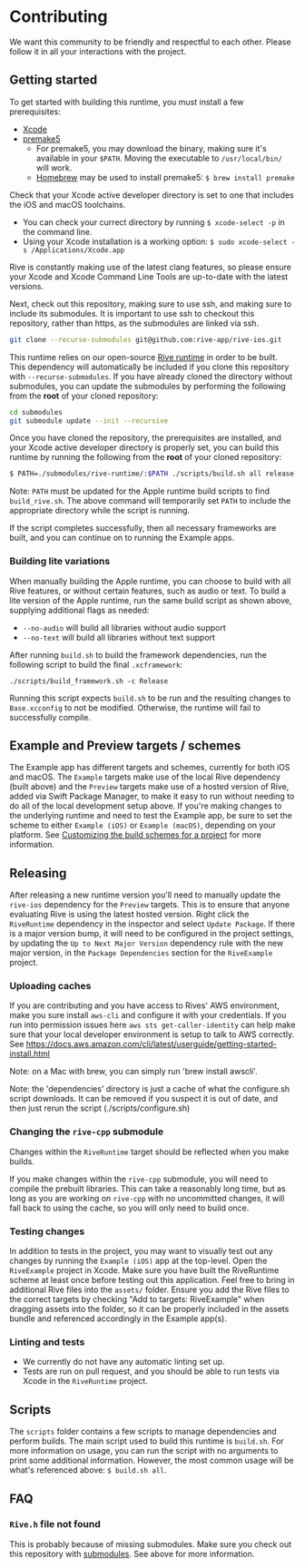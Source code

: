 # Contributing

We want this community to be friendly and respectful to each other. Please follow it in all your interactions with the project.

## Getting started

To get started with building this runtime, you must install a few prerequisites:
- [Xcode](https://developer.apple.com/xcode/)
- [premake5](https://premake.github.io/)
  - For premake5, you may download the binary, making sure it's available in your `$PATH`. Moving the executable to `/usr/local/bin/` will work.
  - [Homebrew](https://brew.sh) may be used to install premake5: `$ brew install premake`

Check that your Xcode active developer directory is set to one that includes the iOS and macOS toolchains.
  - You can check your currect directory by running `$ xcode-select -p` in the command line.
  - Using your Xcode installation is a working option: `$ sudo xcode-select -s /Applications/Xcode.app`

Rive is constantly making use of the latest clang features, so please ensure your Xcode and Xcode Command Line Tools are up-to-date with the latest versions.

Next, check out this repository, making sure to use ssh, and making sure to include its submodules. It is important to use ssh to checkout this repository, rather than https, as the submodules are linked via ssh.

```bash
git clone --recurse-submodules git@github.com:rive-app/rive-ios.git
```

This runtime relies on our open-source [Rive runtime](https://github.com/rive-app/rive-runtime) in order to be built. This dependency will automatically be included if you clone this repository with `--recurse-submodules`. If you have already cloned the directory without submodules, you can update the submodules by performing the following from the **root** of your cloned repository:

```bash
cd submodules
git submodule update --init --recursive
```

Once you have cloned the repository, the prerequisites are installed, and your Xcode active developer directory is properly set, you can build this runtime by running the following from the **root** of your cloned repository:

```bash
$ PATH=./submodules/rive-runtime/:$PATH ./scripts/build.sh all release
```

Note: `PATH` must be updated for the Apple runtime build scripts to find `build_rive.sh`. The above command will temporarily set `PATH` to include the appropriate directory while the script is running.

If the script completes successfully, then all necessary frameworks are built, and you can continue on to running the Example apps.

### Building lite variations

When manually building the Apple runtime, you can choose to build with all Rive features, or without certain features, such as audio or text. To build a lite version of the Apple runtime, run the same build script as shown above, supplying additional flags as needed:

- `--no-audio` will build all libraries without audio support
- `--no-text` will build all libraries without text support

After running `build.sh` to build the framework dependencies, run the following script to build the final `.xcframework`:

`./scripts/build_framework.sh -c Release`

Running this script expects `build.sh` to be run and the resulting changes to `Base.xcconfig` to not be modified. Otherwise, the runtime will fail to successfully compile.

## Example and Preview targets / schemes

The Example app has different targets and schemes, currently for both iOS and macOS. The `Example` targets make use of the local Rive dependency (built above) and the `Preview` targets make use of a hosted version of Rive, added via Swift Package Manager, to make it easy to run without needing to do all of the local development setup above. If you're making changes to the underlying runtime and need to test the Example app, be sure to set the scheme to either `Example (iOS)` or `Example (macOS)`, depending on your platform. See [Customizing the build schemes for a project](https://developer.apple.com/documentation/xcode/customizing-the-build-schemes-for-a-project) for more information.

## Releasing

After releasing a new runtime version you'll need to manually update the `rive-ios` dependency for the `Preview` targets. This is to ensure that anyone evaluating Rive is using the latest hosted version. Right click the `RiveRuntime` dependency in the inspector and select `Update Package`. If there is a major version bump, it will need to be configured in the project settings, by updating the `Up to Next Major Version` dependency rule with the new major version, in the `Package Dependencies` section for the `RiveExample` project.

### Uploading caches

If you are contributing and you have access to Rives' AWS environment, make you sure install `aws-cli` and configure it with your credentials. If you run into permission issues here `aws sts get-caller-identity` can help make sure that your local developer environment is setup to talk to AWS correctly.
See https://docs.aws.amazon.com/cli/latest/userguide/getting-started-install.html

Note: on a Mac with brew, you can simply run 'brew install awscli'.

Note: the 'dependencies' directory is just a cache of what the configure.sh script downloads. It can be removed if you suspect it is out of date, and then just rerun the script (./scripts/configure.sh)

### Changing the `rive-cpp` submodule

Changes within the `RiveRuntime` target should be reflected when you make builds.

If you make changes within the `rive-cpp` submodule, you will need to compile the prebuilt libraries. This can take a reasonably long time, but as long as you are working on `rive-cpp` with no uncommitted changes, it will fall back to using the cache, so you will only need to build once.

### Testing changes

In addition to tests in the project, you may want to visually test out any changes by running the `Example (iOS)` app at the top-level. Open the `RiveExample` project in Xcode. Make sure you have built the RiveRuntime scheme at least once before testing out this application. Feel free to bring in additional Rive files into the `assets/` folder. Ensure you add the Rive files to the correct targets by checking "Add to targets: RiveExample" when dragging assets into the folder, so it can be properly included in the assets bundle and referenced accordingly in the Example app(s).

### Linting and tests

- We currently do not have any automatic linting set up.
- Tests are run on pull request, and you should be able to run tests via Xcode in the `RiveRuntime` project.

## Scripts

The `scripts` folder contains a few scripts to manage dependencies and perform builds. The main script used to build this runtime is `build.sh`. For more information on usage, you can run the script with no arguments to print some additional information. However, the most common usage will be what's referenced above: `$ build.sh all`.

## FAQ

### `Rive.h` file not found

This is probably because of missing submodules. Make sure you check out this repository with [submodules](https://git-scm.com/book/en/v2/Git-Tools-Submodules). See above for more information.
